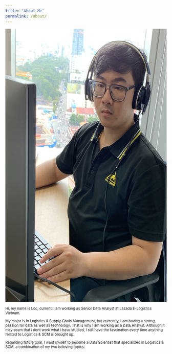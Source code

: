 ```yaml
---
title: "About Me"
permalink: /about/
---
```


<img src="/images/about.jpg" alt="Me" title="Me" width="1280" height="854" class="image-popup"/>

<p style="font-size: 80%;"> 
Hi, my name is Loc, currentl I am working as Senior Data Analyst at Lazada E-Logistics Vietnam. 
</p>

<p style="font-size: 80%;"> 
My major is in Logistics & Supply Chain Management, but currently, I am having a strong passion for data as well as technology. That is why I am working as a Data Analyst. Although it may seem that i dont work what i have studied, I still have the fascination every time anything related to Logistics & SCM is brought up. 
</p>

<p style="font-size: 80%;"> 
Regarding future goal, I want myself to become a Data Scientist that specialized in Logistics & SCM, a combination of my two beloving topics. 
</p>

